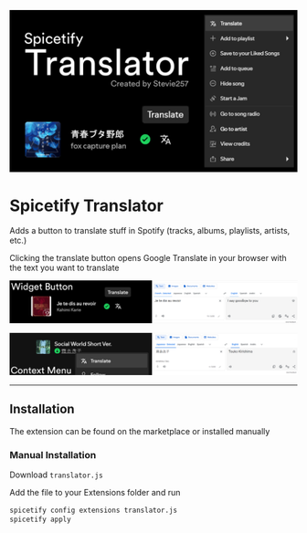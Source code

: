 ![preview](resources/banner.png)

# Spicetify Translator
Adds a button to translate stuff in Spotify (tracks, albums, playlists, artists, etc.)

Clicking the translate button opens Google Translate in your browser with the text you want to translate

![demo](resources/Demo1.png)

![demo](resources/Demo2.png)

---

## Installation

The extension can be found on the marketplace or installed manually

### Manual Installation

Download `translator.js`

Add the file to your Extensions folder and run
```
spicetify config extensions translator.js
spicetify apply
```
